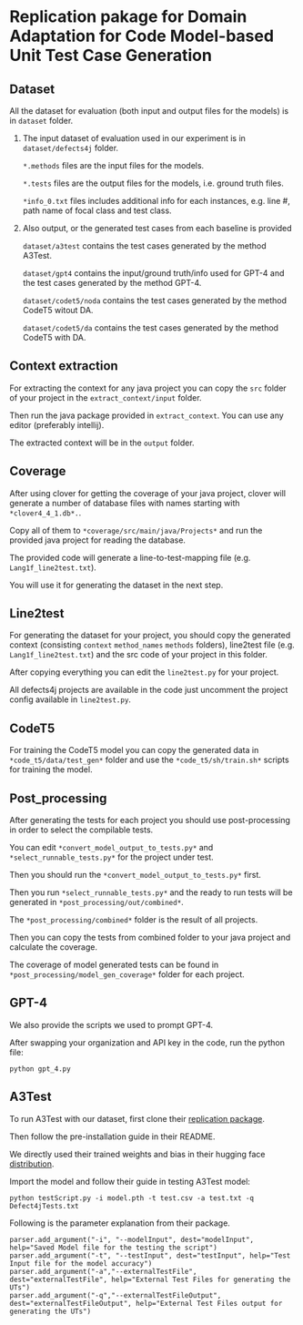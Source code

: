 # Replication pakage for Domain Adaptation for Code Model-based Unit Test Case Generation


## Dataset
All the dataset for evaluation (both input and output files for the models) is in ```dataset``` folder.

1. The input dataset of evaluation used in our experiment is in ```dataset/defects4j``` folder.
    
    ```*.methods``` files are the input files for the models.
    
    ```*.tests``` files are the output files for the models, i.e. ground truth files.

    ```*info_0.txt``` files includes additional info for each instances, e.g. line #, path name of focal class and test class.

2. Also output, or the generated test cases from each baseline is provided

    ```dataset/a3test``` contains the test cases generated by the method A3Test.
    
    ```dataset/gpt4``` contains the input/ground truth/info used for GPT-4 and the test cases generated by the method GPT-4.

    ```dataset/codet5/noda``` contains the test cases generated by the method CodeT5 witout DA.

    ```dataset/codet5/da``` contains the test cases generated by the method CodeT5 with DA.

## Context extraction 
For extracting the context for any java project you can copy the ```src``` folder of your project in the ```extract_context/input``` folder.

Then run the java package provided in ```extract_context```. You can use any editor (preferably intellij).

The extracted context will be in the ```output``` folder.

## Coverage 
After using clover for getting the coverage of your java project, clover will generate a number of database files with names starting with ```*clover4_4_1.db*.```.

Copy all of them to ```*coverage/src/main/java/Projects*``` and run the provided java project for reading the database.

The provided code will generate a line-to-test-mapping file (e.g. ```Lang1f_line2test.txt```).

You will use it for generating the dataset in the next step.

## Line2test

For generating the dataset for your project, you should copy the generated context (consisting ```context``` ```method_names``` ```methods``` folders), line2test file (e.g. ```Lang1f_line2test.txt```) and the src code of your project in this folder.

After copying everything you can edit the ```line2test.py``` for your project.

All defects4j projects are available in the code just uncomment the project config available in ```line2test.py```.


## CodeT5
For training the CodeT5 model you can copy the generated data in ```*code_t5/data/test_gen*``` folder and use the ```*code_t5/sh/train.sh*``` scripts for training the model. 

## Post_processing 
After generating the tests for each project you should use post-processing in order to select the compilable tests. 

You can edit ```*convert_model_output_to_tests.py*``` and ```*select_runnable_tests.py*``` for the project under test.

Then you should run the ```*convert_model_output_to_tests.py*``` first.

Then you run ```*select_runnable_tests.py*``` and the ready to run tests will be generated in ```*post_processing/out/combined*```.

The ```*post_processing/combined*``` folder is the result of all projects. 

Then you can copy the tests from combined folder to your java project and calculate the coverage. 

The coverage of model generated tests can be found in ```*post_processing/model_gen_coverage*``` folder for each project.

## GPT-4
We also provide the scripts we used to prompt GPT-4.

After swapping your organization and API key in the code, run the python file:
```
python gpt_4.py
```

## A3Test
To run A3Test with our dataset, first clone their [replication package](https://github.com/awsm-research/a3test).

Then follow the pre-installation guide in their README.

We directly used their trained weights and bias in their hugging face [distribution](https://github.com/awsm-research/A3Test/tree/main).

Import the model and follow their guide in testing A3Test model:
```
python testScript.py -i model.pth -t test.csv -a test.txt -q Defect4jTests.txt
```

Following is the parameter explanation from their package.
```
parser.add_argument("-i", "--modelInput", dest="modelInput", help="Saved Model file for the testing the script")
parser.add_argument("-t", "--testInput", dest="testInput", help="Test Input file for the model accuracy")
parser.add_argument("-a","--externalTestFile", dest="externalTestFile", help="External Test Files for generating the UTs")
parser.add_argument("-q","--externalTestFileOutput", dest="externalTestFileOutput", help="External Test Files output for generating the UTs")
```